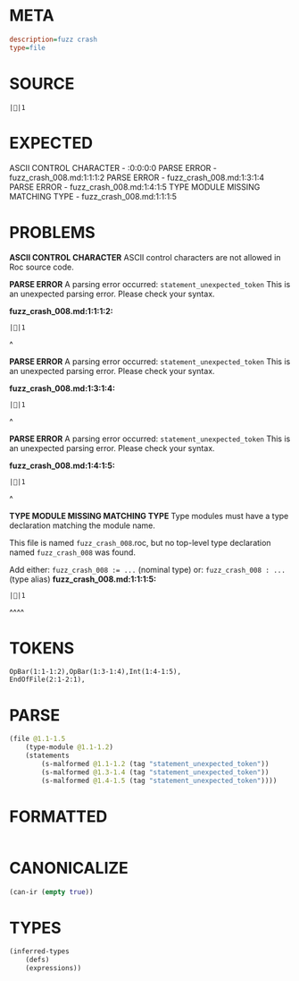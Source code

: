 # META
~~~ini
description=fuzz crash
type=file
~~~
# SOURCE
~~~roc
||1
~~~
# EXPECTED
ASCII CONTROL CHARACTER - :0:0:0:0
PARSE ERROR - fuzz_crash_008.md:1:1:1:2
PARSE ERROR - fuzz_crash_008.md:1:3:1:4
PARSE ERROR - fuzz_crash_008.md:1:4:1:5
TYPE MODULE MISSING MATCHING TYPE - fuzz_crash_008.md:1:1:1:5
# PROBLEMS
**ASCII CONTROL CHARACTER**
ASCII control characters are not allowed in Roc source code.



**PARSE ERROR**
A parsing error occurred: `statement_unexpected_token`
This is an unexpected parsing error. Please check your syntax.

**fuzz_crash_008.md:1:1:1:2:**
```roc
||1
```
^


**PARSE ERROR**
A parsing error occurred: `statement_unexpected_token`
This is an unexpected parsing error. Please check your syntax.

**fuzz_crash_008.md:1:3:1:4:**
```roc
||1
```
  ^


**PARSE ERROR**
A parsing error occurred: `statement_unexpected_token`
This is an unexpected parsing error. Please check your syntax.

**fuzz_crash_008.md:1:4:1:5:**
```roc
||1
```
   ^


**TYPE MODULE MISSING MATCHING TYPE**
Type modules must have a type declaration matching the module name.

This file is named `fuzz_crash_008`.roc, but no top-level type declaration named `fuzz_crash_008` was found.

Add either:
`fuzz_crash_008 := ...` (nominal type)
or:
`fuzz_crash_008 : ...` (type alias)
**fuzz_crash_008.md:1:1:1:5:**
```roc
||1
```
^^^^


# TOKENS
~~~zig
OpBar(1:1-1:2),OpBar(1:3-1:4),Int(1:4-1:5),
EndOfFile(2:1-2:1),
~~~
# PARSE
~~~clojure
(file @1.1-1.5
	(type-module @1.1-1.2)
	(statements
		(s-malformed @1.1-1.2 (tag "statement_unexpected_token"))
		(s-malformed @1.3-1.4 (tag "statement_unexpected_token"))
		(s-malformed @1.4-1.5 (tag "statement_unexpected_token"))))
~~~
# FORMATTED
~~~roc
~~~
# CANONICALIZE
~~~clojure
(can-ir (empty true))
~~~
# TYPES
~~~clojure
(inferred-types
	(defs)
	(expressions))
~~~
